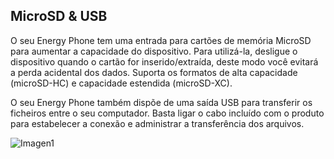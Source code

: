 ## MicroSD & USB

O seu Energy Phone tem uma entrada para cartões de memória MicroSD para aumentar a capacidade do dispositivo. Para utilizá-la, desligue o dispositivo quando o cartão for inserido/extraída, deste modo você evitará a perda acidental dos dados. Suporta os formatos de alta capacidade (microSD-HC) e capacidade estendida (microSD-XC).

O seu Energy Phone também dispõe de uma saída USB para transferir os ficheiros entre o seu computador. Basta ligar o cabo incluído com o produto para estabelecer a conexão e administrar a transferência dos arquivos.


![Imagen1](http://static.energysistem.com/images/manuals/39976/54dca2e79386a.jpg)
